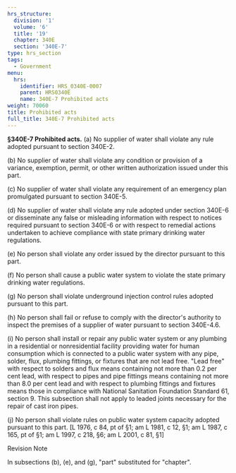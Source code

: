 ```yaml
---
hrs_structure:
  division: '1'
  volume: '6'
  title: '19'
  chapter: 340E
  section: '340E-7'
type: hrs_section
tags:
  - Government
menu:
  hrs:
    identifier: HRS_0340E-0007
    parent: HRS0340E
    name: 340E-7 Prohibited acts
weight: 70060
title: Prohibited acts
full_title: 340E-7 Prohibited acts
---
```

**§340E-7 Prohibited acts.** (a) No supplier of water shall violate any rule adopted pursuant to section 340E-2.

(b) No supplier of water shall violate any condition or provision of a variance, exemption, permit, or other written authorization issued under this part.

(c) No supplier of water shall violate any requirement of an emergency plan promulgated pursuant to section 340E-5.

(d) No supplier of water shall violate any rule adopted under section 340E-6 or disseminate any false or misleading information with respect to notices required pursuant to section 340E-6 or with respect to remedial actions undertaken to achieve compliance with state primary drinking water regulations.

(e) No person shall violate any order issued by the director pursuant to this part.

(f) No person shall cause a public water system to violate the state primary drinking water regulations.

(g) No person shall violate underground injection control rules adopted pursuant to this part.

(h) No person shall fail or refuse to comply with the director's authority to inspect the premises of a supplier of water pursuant to section 340E-4.6.

(i) No person shall install or repair any public water system or any plumbing in a residential or nonresidential facility providing water for human consumption which is connected to a public water system with any pipe, solder, flux, plumbing fittings, or fixtures that are not lead free. "Lead free" with respect to solders and flux means containing not more than 0.2 per cent lead, with respect to pipes and pipe fittings means containing not more than 8.0 per cent lead and with respect to plumbing fittings and fixtures means those in compliance with National Sanitation Foundation Standard 61, section 9\. This subsection shall not apply to leaded joints necessary for the repair of cast iron pipes.

(j) No person shall violate rules on public water system capacity adopted pursuant to this part. [L 1976, c 84, pt of §1; am L 1981, c 12, §1; am L 1987, c 165, pt of §1; am L 1997, c 218, §6; am L 2001, c 81, §1]

Revision Note

In subsections (b), (e), and (g), "part" substituted for "chapter".